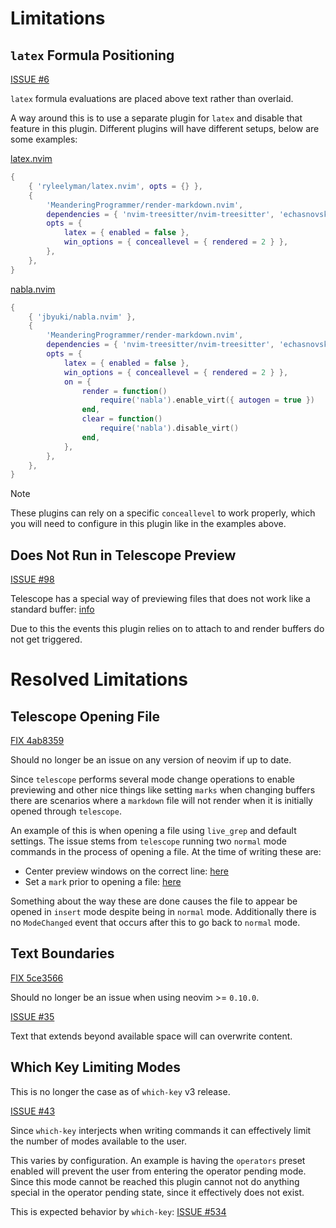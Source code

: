 # Limitations

## `latex` Formula Positioning

[ISSUE #6](https://github.com/MeanderingProgrammer/render-markdown.nvim/issues/6)

`latex` formula evaluations are placed above text rather than overlaid.

A way around this is to use a separate plugin for `latex` and disable that feature
in this plugin. Different plugins will have different setups, below are some examples:

[latex.nvim](https://github.com/ryleelyman/latex.nvim)

```lua
{
    { 'ryleelyman/latex.nvim', opts = {} },
    {
        'MeanderingProgrammer/render-markdown.nvim',
        dependencies = { 'nvim-treesitter/nvim-treesitter', 'echasnovski/mini.nvim' },
        opts = {
            latex = { enabled = false },
            win_options = { conceallevel = { rendered = 2 } },
        },
    },
}
```

[nabla.nvim](https://github.com/jbyuki/nabla.nvim)

```lua
{
    { 'jbyuki/nabla.nvim' },
    {
        'MeanderingProgrammer/render-markdown.nvim',
        dependencies = { 'nvim-treesitter/nvim-treesitter', 'echasnovski/mini.nvim' },
        opts = {
            latex = { enabled = false },
            win_options = { conceallevel = { rendered = 2 } },
            on = {
                render = function()
                    require('nabla').enable_virt({ autogen = true })
                end,
                clear = function()
                    require('nabla').disable_virt()
                end,
            },
        },
    },
}
```

> [!NOTE]
>
> These plugins can rely on a specific `conceallevel` to work properly, which
> you will need to configure in this plugin like in the examples above.

## Does Not Run in Telescope Preview

[ISSUE #98](https://github.com/MeanderingProgrammer/render-markdown.nvim/issues/98)

Telescope has a special way of previewing files that does not work like a
standard buffer: [info](https://github.com/nvim-telescope/telescope.nvim?tab=readme-ov-file#previewers)

Due to this the events this plugin relies on to attach to and render buffers
do not get triggered.

# Resolved Limitations

## Telescope Opening File

[FIX 4ab8359](https://github.com/MeanderingProgrammer/render-markdown.nvim/commit/4ab835985de62b46b6785ae160f5f709b77a0f92)

Should no longer be an issue on any version of neovim if up to date.

Since `telescope` performs several mode change operations to enable previewing and
other nice things like setting `marks` when changing buffers there are scenarios
where a `markdown` file will not render when it is initially opened through `telescope`.

An example of this is when opening a file using `live_grep` and default settings.
The issue stems from `telescope` running two `normal` mode commands in the process
of opening a file. At the time of writing these are:

- Center preview windows on the correct line: [here](https://github.com/nvim-telescope/telescope.nvim/blob/master/lua/telescope/previewers/buffer_previewer.lua#L549)
- Set a `mark` prior to opening a file: [here](https://github.com/nvim-telescope/telescope.nvim/blob/master/lua/telescope/actions/set.lua#L177)

Something about the way these are done causes the file to appear be opened in `insert`
mode despite being in `normal` mode. Additionally there is no `ModeChanged` event
that occurs after this to go back to `normal` mode.

## Text Boundaries

[FIX 5ce3566](https://github.com/MeanderingProgrammer/render-markdown.nvim/commit/5ce35662725b1024c6dddc8d0bc03befc5abc878)

Should no longer be an issue when using neovim >= `0.10.0`.

[ISSUE #35](https://github.com/MeanderingProgrammer/render-markdown.nvim/issues/35)

Text that extends beyond available space will can overwrite content.

## Which Key Limiting Modes

This is no longer the case as of `which-key` v3 release.

[ISSUE #43](https://github.com/MeanderingProgrammer/render-markdown.nvim/issues/43)

Since `which-key` interjects when writing commands it can effectively limit the
number of modes available to the user.

This varies by configuration. An example is having the `operators` preset enabled
will prevent the user from entering the operator pending mode. Since this mode cannot
be reached this plugin cannot not do anything special in the operator pending state,
since it effectively does not exist.

This is expected behavior by `which-key`: [ISSUE #534](https://github.com/folke/which-key.nvim/issues/534)

